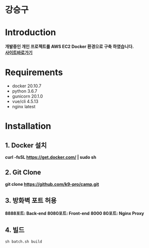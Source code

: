 강승구
====================

# Introduction

**개발중인 개인 프로젝트를 AWS EC2 Docker 환경으로 구축 하였습니다.**   
**[사이트바로가기](http://ec2-3-38-117-65.ap-northeast-2.compute.amazonaws.com/)**

# Requirements
- docker 20.10.7
- python 3.6.7  
- gunicorn 20.1.0
- vue/cli 4.5.13
- nginx latest
 
# Installation
## 1. Docker 설치
**curl -fsSL https://get.docker.com/ | sudo sh**


## 2. Git Clone   
**git clone https://github.com/k9-pro/camp.git**
  

## 3. 방화벽 포트 허용
**8888포트: Back-end**
**8080포트: Front-end**
**8000 80포트: Nginx Proxy**

## 4. 빌드
```
sh batch.sh build
```